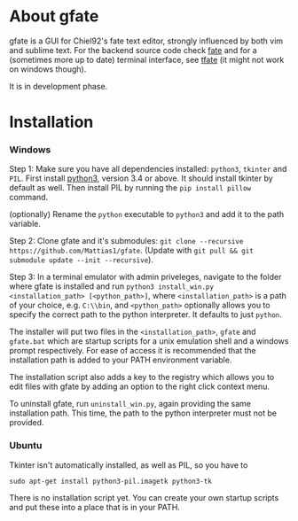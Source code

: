 About gfate
============

gfate is a GUI for Chiel92's fate text editor, strongly influenced by both vim and sublime text.
For the backend source code check [fate][fate] and for a (sometimes more up to date) terminal interface,
see [tfate][tfate] (it might not work on windows though).

It is in development phase.


Installation
=============
### Windows
Step 1: Make sure you have all dependencies installed: `python3`, `tkinter` and `PIL`.
First install [python3][python3], version 3.4 or above. It should install tkinter by default as well.
Then install PIL by running the `pip install pillow` command.

(optionally) Rename the `python` executable to `python3` and add it to the path variable.

Step 2: Clone gfate and it's submodules: `git clone --recursive https://github.com/Mattias1/gfate`.
(Update with `git pull && git submodule update --init --recursive`).

Step 3: In a terminal emulator with admin priveleges, navigate to the folder where gfate is
installed and run `python3 install_win.py <installation_path> [<python_path>]`,
where `<installation_path>` is a path of your choice, e.g. `C:\\bin`,
and `<python_path>` optionally allows you to specify the correct path to the python interpreter.
It defaults to just `python`.

The installer will put two files in the `<installation_path>`,
`gfate` and `gfate.bat` which are startup scripts for
a unix emulation shell and a windows prompt respectively.
For ease of access it is recommended that the installation path is added to your PATH
environment variable.

The installation script also adds a key to the registry which allows you to edit files with
gfate by adding an option to the right click context menu.

To uninstall gfate, run `uninstall_win.py`, again providing the same installation path.
This time, the path to the python interpreter must not be provided.

### Ubuntu
Tkinter isn't automatically installed, as well as PIL, so you have to

`sudo apt-get install python3-pil.imagetk python3-tk`

There is no installation script yet.
You can create your own startup scripts and put these into a place that is in your PATH.


[python3]: https://www.python.org/downloads/
[fate]: http://github.com/Chiel92/fate
[tfate]: http://github.com/Chiel92/tfate


